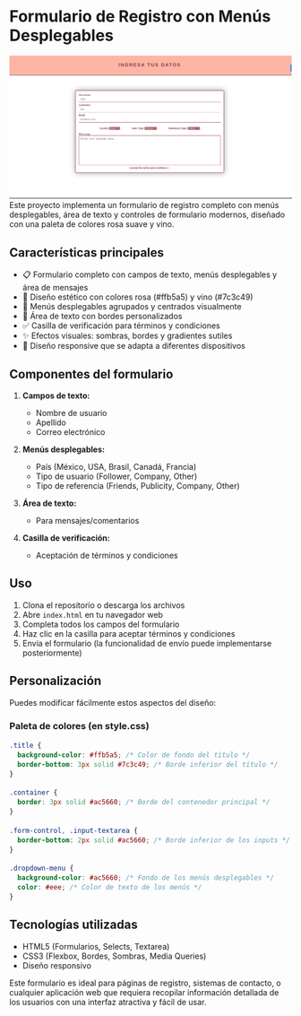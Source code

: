 
# Formulario de Registro con Menús Desplegables

![vista previa](preview_datalist.png)
Este proyecto implementa un formulario de registro completo con menús desplegables, área de texto y controles de formulario modernos, diseñado con una paleta de colores rosa suave y vino.

## Características principales

- 📋 Formulario completo con campos de texto, menús desplegables y área de mensajes
- 🌸 Diseño estético con colores rosa (#ffb5a5) y vino (#7c3c49)
- 🔘 Menús desplegables agrupados y centrados visualmente
- 📝 Área de texto con bordes personalizados
- ✅ Casilla de verificación para términos y condiciones
- ✨ Efectos visuales: sombras, bordes y gradientes sutiles
- 📱 Diseño responsive que se adapta a diferentes dispositivos
## Componentes del formulario

1. **Campos de texto:**
   - Nombre de usuario
   - Apellido
   - Correo electrónico

2. **Menús desplegables:**
   - País (México, USA, Brasil, Canadá, Francia)
   - Tipo de usuario (Follower, Company, Other)
   - Tipo de referencia (Friends, Publicity, Company, Other)

3. **Área de texto:**
   - Para mensajes/comentarios

4. **Casilla de verificación:**
   - Aceptación de términos y condiciones

## Uso

1. Clona el repositorio o descarga los archivos
2. Abre `index.html` en tu navegador web
3. Completa todos los campos del formulario
4. Haz clic en la casilla para aceptar términos y condiciones
5. Envía el formulario (la funcionalidad de envío puede implementarse posteriormente)

## Personalización

Puedes modificar fácilmente estos aspectos del diseño:

### Paleta de colores (en style.css)
```css
.title {
  background-color: #ffb5a5; /* Color de fondo del título */
  border-bottom: 3px solid #7c3c49; /* Borde inferior del título */
}

.container {
  border: 3px solid #ac5660; /* Borde del contenedor principal */
}

.form-control, .input-textarea {
  border-bottom: 2px solid #ac5660; /* Borde inferior de los inputs */
}

.dropdown-menu {
  background-color: #ac5660; /* Fondo de los menús desplegables */
  color: #eee; /* Color de texto de los menús */
}
```

## Tecnologías utilizadas

- HTML5 (Formularios, Selects, Textarea)
- CSS3 (Flexbox, Bordes, Sombras, Media Queries)
- Diseño responsivo

Este formulario es ideal para páginas de registro, sistemas de contacto, o cualquier aplicación web que requiera recopilar información detallada de los usuarios con una interfaz atractiva y fácil de usar.